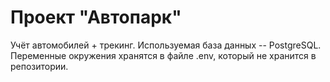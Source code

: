 # Проект "Автопарк"

Учёт автомобилей + трекинг.
Используемая база данных -- PostgreSQL.
Переменные окружения хранятся в файле .env, который не хранится в репозитории.